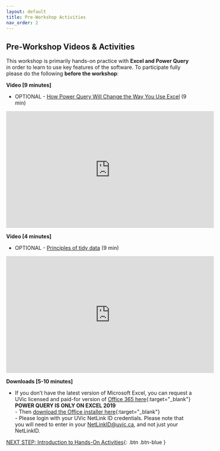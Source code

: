```yaml
---
layout: default
title: Pre-Workshop Activities
nav_order: 2
---
```

## Pre-Workshop Videos & Activities
This workshop is primarily hands-on practice with **Excel and Power Query** in order to learn to use key features of the software. To participate fully please do the following **before the workshop**:

**Video [9 minutes]**<br>
- OPTIONAL - [How Power Query Will Change the Way You Use Excel](https://www.youtube.com/embed/6lBqYInBldk) (9 min)<br>
<iframe width="560" height="315" src="https://www.youtube.com/embed/6lBqYInBldk" title="YouTube video player" frameborder="0" allow="accelerometer; autoplay; clipboard-write; encrypted-media; gyroscope; picture-in-picture" allowfullscreen></iframe>

**Video [4 minutes]**<br>
- OPTIONAL - [Principles of tidy data](https://www.youtube.com/embed/oQuupzfX9OQ) (9 min)<br>
<iframe width="560" height="315" src="https://www.youtube.com/embed/oQuupzfX9OQ" title="YouTube video player" frameborder="0" allow="accelerometer; autoplay; clipboard-write; encrypted-media; gyroscope; picture-in-picture" allowfullscreen></iframe>

**Downloads [5-10 minutes]**<br>
- If you don’t have the latest version of Microsoft Excel, you can request a UVic licensed and paid-for version of [Office 365 here](https://onlineservices.uvic.ca/){:target="_blank"} **POWER QUERY IS ONLY ON EXCEL 2019**<br> 
            -  Then [download the Office installer here](https://portal.office.com){:target="_blank"}<br>
            -  Please login with your UVic NetLink ID credentials. Please note that you will need to enter in your NetLinkID@uvic.ca, and not just your NetLinkID.

[NEXT STEP: Introduction to Hands-On Activities](activities-intro.md){: .btn .btn-blue }
